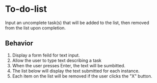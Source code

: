 # To-do-list

Input an uncomplete task(s) that will be added to the list, then removed from the list upon completion. 



## Behavior

1. Display a form feild for text input.
2. Allow the user to type text describing a task
3. When the user presses Enter, the text will be sumbitted.
4. The list below will display the text submitted for each instance.
5. Each item on the list will be removed if the user clicks the "X" button.

